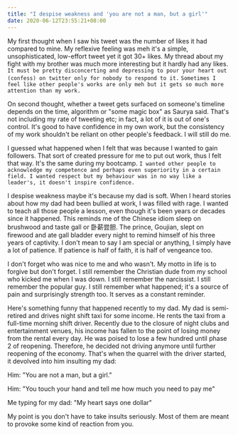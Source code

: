 ```yaml
---
title: "I despise weakness and 'you are not a man, but a girl'"
date: 2020-06-12T23:55:21+08:00
---
```


My first thought when I saw his tweet was the number of likes it had compared to mine. My reflexive feeling was meh it's a simple, unsophisticated, low-effort tweet yet it got 30+ likes. My thread about my fight with my brother was much more interesting but it hardly had any likes. `It must be pretty disconcerting and depressing to pour your heart out (confess) on twitter only for nobody to respond to it.` `Sometimes I feel like other people's works are only meh but it gets so much more attention than my work.`

On second thought, whether a tweet gets surfaced on someone's timeline depends on the time, algorithm or "some magic box" as Saurya said. That's not including my rate of tweeting etc; in fact, a lot of it is out of one's control. It's good to have confidence in my own work, but the consistency of my work shouldn't be reliant on other people's feedback. I will still do me.

I guessed what happened when I felt that was because I wanted to gain followers. That sort of created pressure for me to put out work, thus I felt that way. It's the same during my bootcamp. `I wanted other people to acknowledge my competence and perhaps even superiority in a certain field. I wanted respect but my behaviour was in no way like a leader's, it doesn't inspire confidence.`

I despise weakness maybe it's because my dad is soft. When I heard stories about how my dad had been bullied at work, I was filled with rage. I wanted to teach all those people a lesson, even though it's been years or decades since it happened. This reminds me of the Chinese idiom sleep on brushwood and taste gall or 卧薪尝胆. The prince, Goujian, slept on firewood and ate gall bladder every night to remind himself of his three years of captivity. I don't mean to say I am special or anything, I simply have a lot of patience. If patience is half of faith, it is half of vengeance too.

I don't forget who was nice to me and who wasn't. My motto in life is to forgive but don't forget. I still remember the Christian dude from my school who kicked me when I was down. I still remember the narcissist. I still remember the popular guy. I still remember what happened; it's a source of pain and surprisingly strength too. It serves as a constant reminder.

Here's something funny that happened recently to my dad. My dad is semi-retired and drives night shift taxi for some income. He rents the taxi from a full-time morning shift driver. Recently due to the closure of night clubs and entertainment venues, his income has fallen to the point of losing money from the rental every day. He was poised to lose a few hundred until phase 2 of reopening. Therefore, he decided not driving anymore until further reopening of the economy. That's when the quarrel with the driver started, it devolved into him insulting my dad:

Him: "You are not a man, but a girl."

Him: "You touch your hand and tell me how much you need to pay me"

Me typing for my dad: "My heart says one dollar"

My point is you don't have to take insults seriously. Most of them are meant to provoke some kind of reaction from you.